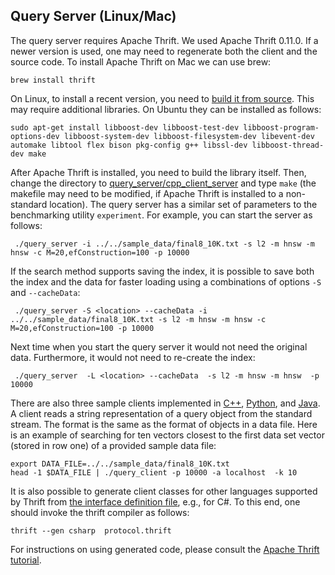 ## Query Server (Linux/Mac)

The query server requires Apache Thrift. We used Apache Thrift 0.11.0. If a newer version is used, one may need to regenerate both the client and the source code. To install Apache Thrift on Mac we can use brew:
```
brew install thrift
```
On Linux, to install a recent version, you need to [build it from source](https://thrift.apache.org/manual/BuildingFromSource). This may require additional libraries. On Ubuntu they can be installed as follows:
```
sudo apt-get install libboost-dev libboost-test-dev libboost-program-options-dev libboost-system-dev libboost-filesystem-dev libevent-dev automake libtool flex bison pkg-config g++ libssl-dev libboost-thread-dev make
```

After Apache Thrift is installed, you need to build the library itself. Then, change the directory to [query_server/cpp_client_server](/query_server/cpp_client_server) and type ``make`` (the makefile may need to be modified, if Apache Thrift is installed to a non-standard location). The query server has a similar set of parameters to the benchmarking utility ``experiment``.  For example, you can start the server as follows:
```
 ./query_server -i ../../sample_data/final8_10K.txt -s l2 -m hnsw -m hnsw -c M=20,efConstruction=100 -p 10000
```
If the search method supports saving the index, it is possible to save both the index and the data for faster loading using a combinations of options `-S` and `--cacheData`:
```
 ./query_server -S <location> --cacheData -i ../../sample_data/final8_10K.txt -s l2 -m hnsw -m hnsw -c M=20,efConstruction=100 -p 10000 
```
Next time when you start the query server it would not need the original data. Furthermore, it would not need to re-create the index:
```
 ./query_server  -L <location> --cacheData  -s l2 -m hnsw -m hnsw  -p 10000
```

There are also three sample clients implemented in [C++](/query_server/cpp_client_server), [Python](/query_server/python_client/),
and [Java](/query_server/java_client/). A client reads a string representation of a query object from the standard stream.
The format is the same as the format of objects in a data file. Here is an example of searching for ten vectors closest to the first data set vector (stored in row one) of a provided sample data file:
```
export DATA_FILE=../../sample_data/final8_10K.txt
head -1 $DATA_FILE | ./query_client -p 10000 -a localhost  -k 10
```
It is also possible to generate client classes for other languages supported by Thrift from [the interface definition file](/query_server/protocol.thrift), e.g., for C#. To this end, one should invoke the thrift compiler as follows:
```
thrift --gen csharp  protocol.thrift
```
For instructions on using generated code, please consult the [Apache Thrift tutorial](https://thrift.apache.org/tutorial/).
